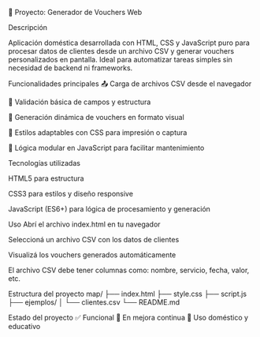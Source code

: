 🧾 Proyecto: Generador de Vouchers Web

Descripción

Aplicación doméstica desarrollada con HTML, CSS y JavaScript puro para procesar datos de clientes desde un archivo CSV y generar vouchers personalizados en pantalla. Ideal para automatizar tareas simples sin necesidad de backend ni frameworks.


Funcionalidades principales
📤 Carga de archivos CSV desde el navegador

🧪 Validación básica de campos y estructura

🧾 Generación dinámica de vouchers en formato visual

🎨 Estilos adaptables con CSS para impresión o captura

🧠 Lógica modular en JavaScript para facilitar mantenimiento

Tecnologías utilizadas

HTML5 para estructura

CSS3 para estilos y diseño responsive

JavaScript (ES6+) para lógica de procesamiento y generación


Uso
Abrí el archivo index.html en tu navegador

Seleccioná un archivo CSV con los datos de clientes

Visualizá los vouchers generados automáticamente

El archivo CSV debe tener columnas como: nombre, servicio, fecha, valor, etc.


Estructura del proyecto
map/
├── index.html
├── style.css
├── script.js
├── ejemplos/
│   └── clientes.csv
└── README.md

Estado del proyecto
✅ Funcional 🔧 En mejora continua 📌 Uso doméstico y educativo
